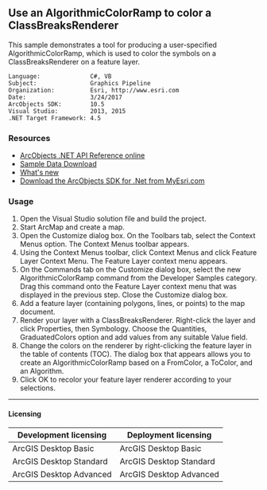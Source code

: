 ## Use an AlgorithmicColorRamp to color a ClassBreaksRenderer

This sample demonstrates a tool for producing a user-specified AlgorithmicColorRamp, which is used to color the symbols on a ClassBreaksRenderer on a feature layer.   


<!-- TODO: Fill this section below with metadata about this sample-->
```
Language:              C#, VB
Subject:               Graphics Pipeline
Organization:          Esri, http://www.esri.com
Date:                  3/24/2017
ArcObjects SDK:        10.5
Visual Studio:         2013, 2015
.NET Target Framework: 4.5
```

### Resources

* [ArcObjects .NET API Reference online](http://desktop.arcgis.com/en/arcobjects/latest/net/webframe.htm)  
* [Sample Data Download](../../releases)  
* [What's new](http://desktop.arcgis.com/en/arcobjects/latest/net/webframe.htm#05247c04-bfd9-4e36-ae09-bc6e833c3b14.htm)  
* [Download the ArcObjects SDK for .Net from MyEsri.com](https://my.esri.com/)  

### Usage
1. Open the Visual Studio solution file and build the project.  
1. Start ArcMap and create a map.   
1. Open the Customize dialog box. On the Toolbars tab, select the Context Menus option. The Context Menus toolbar appears.   
1. Using the Context Menus toolbar, click Context Menus and click Feature Layer Context Menu. The Feature Layer context menu appears.  
1. On the Commands tab on the Customize dialog box, select the new AlgorithmicColorRamp command from the Developer Samples category. Drag this command onto the Feature Layer context menu that was displayed in the previous step. Close the Customize dialog box.   
1. Add a feature layer (containing polygons, lines, or points) to the map document.  
1. Render your layer with a ClassBreaksRenderer. Right-click the layer and click Properties, then Symbology. Choose the Quantities, GraduatedColors option and add values from any suitable Value field.   
1. Change the colors on the renderer by right-clicking the feature layer in the table of contents (TOC). The dialog box that appears allows you to create an AlgorithmicColorRamp based on a FromColor, a ToColor, and an Algorithm.  
1. Click OK to recolor your feature layer renderer according to your selections.   









---------------------------------

#### Licensing  
| Development licensing | Deployment licensing | 
| ------------- | ------------- | 
| ArcGIS Desktop Basic | ArcGIS Desktop Basic |  
| ArcGIS Desktop Standard | ArcGIS Desktop Standard |  
| ArcGIS Desktop Advanced | ArcGIS Desktop Advanced |  


